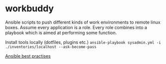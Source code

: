 # workbuddy

Ansible scripts to push different kinds of work environments to remote linux boxes.
Assume every application is a role. Every role combines into a playbook which is aimed at performing some function.

Install tools locally (dotfiles, plugins etc.)
`ansible-playbook sysadmin.yml -i ./inventories/localhost --ask-become-pass`



[Ansible best practises](https://docs.ansible.com/ansible/2.8/user_guide/playbooks_best_practices.html)
